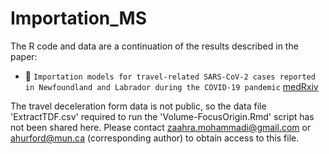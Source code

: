 # Importation_MS

The R code and data are a continuation of the results described in the paper:
- :file_folder: `Importation models for travel-related SARS-CoV-2 cases reported in Newfoundland and Labrador during the COVID-19 pandemic`
[medRxiv](https://www.medrxiv.org/content/10.1101/2023.06.08.23291136v1)


The travel deceleration form data is not public, so the data file 'ExtractTDF.csv' required to run the 'Volume-FocusOrigin.Rmd' script has not been shared here. Please contact zaahra.mohammadi@gmail.com or ahurford@mun.ca (corresponding author) to obtain access to this file.
